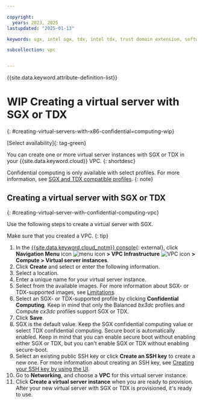 ```yaml
---

copyright:
  years: 2023, 2025
lastupdated: "2025-01-13"

keywords: sgx, intel sgx, tdx, intel tdx, trust domain extension, software guard extension, confidential computing, trusted execution environment, TEE, data protection

subcollection: vpc


---
```


{{site.data.keyword.attribute-definition-list}}

# WIP Creating a virtual server with SGX or TDX
{: #creating-virtual-servers-with-x86-confidential=computing-wip}

[Select availability]{: tag-green}

You can create one or more virtual server instances with SGX or TDX in your {{site.data.keyword.cloud}} VPC.
{: shortdesc}

Confidential computing is only available with select profiles. For more information, see [SGX and TDX compatible profiles](/docs/vpc?topic=vpc-about-sgx-vpc&interface=ui#compatible-profiles-confidential-computing-vpc-sgx).
{: note}

## Creating a virtual server with SGX or TDX
{: #creating-virtual-server-with-confidential-computing-vpc}

Use the following steps to create a virtual server with SGX.

Make sure that you created a VPC.
{: tip}

1. In the [{{site.data.keyword.cloud_notm}} console](/login){: external}, click **Navigation Menu** icon ![menu icon](../icons/icon_hamburger.svg) **> VPC Infrastructure** ![VPC icon](../../icons/vpc.svg) **> Compute > Virtual server instances**.
1. Click **Create** and select or enter the following information.
1. Select a location.
1. Enter a unique name for your virtual server instance.
1. Select from the available images. For more information about SGX- or TDX-supported images, see [Limitations](/docs/vpc?topic=vpc-about-sgx-vpc#limitations-confidential-computing-vpc-sgx).
1. Select an SGX- or TDX-supported profile by clicking **Confidential Computing**. Keep in mind that only the Balanced _bx3dc_ profiles and Compute _cx3dc_ profiles support SGX or TDX.
1. Click **Save**.
1. SGX is the default value. Keep the SGX confidential computing value or select TDX confidential computing. Secure boot is automatically enabled. Keep in mind that you can enable secure boot without enabling either SGX or TDX, but you can't enable SGX or TDX without enabling secure-boot.
1. Select an existing public SSH key or click **Create an SSH key** to create a new one. For more information about creating an SSH key, see [Creating your SSH key by using the UI](/docs/vpc?topic=vpc-ssh-keys&interface=ui#generate-ssh-keys-ui).
1. Go to **Networking**, and choose a **VPC** for this virtual server instance.
1. Click **Create a virtual server instance** when you are ready to provision. After your new virtual server with SGX or TDX is provisioned, it's ready to use.
